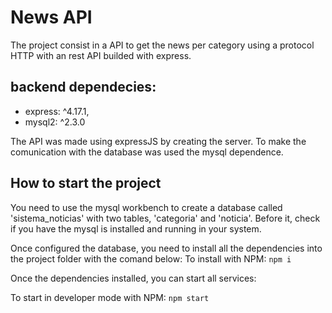 # News API
The project consist in a API to get the news per category using a protocol HTTP with an rest API builded with express.


## backend dependecies:
- express: ^4.17.1,
- mysql2: ^2.3.0

The API was made using expressJS by creating the server. To make the comunication with the database was used the mysql dependence. 

## How to start the project 
You need to use the mysql workbench to create a database called 'sistema_noticias' with two tables, 'categoria' and 'noticia'. Before it, check if you have the mysql is installed and running in your system. 

Once configured the database, you need to install all the dependencies into the project folder with the comand below:
To install with NPM: `npm i`

Once the dependencies installed, you can start all services:

To start in developer mode with NPM:  ` npm start `